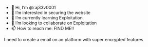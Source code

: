 - 👋 Hi, I’m @raj33v0001
- 👀 I’m interested in securing the website
- 🌱 I’m currently learning Exploitation
- 💞️ I’m looking to collaborate on Exploitation
- 📫 How to reach me: FIND ME!! 

<!---
raj33v0001/raj33v0001 is a ✨ special ✨ repository because its `README.md` (this file) appears on your GitHub profile.
You can click the Preview link to take a look at your changes.
--->

I need to create a email on an platform with super encrypted features
